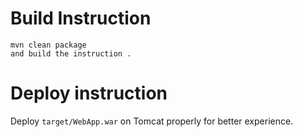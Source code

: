 

# Build Instruction


```
mvn clean package
and build the instruction .
```

# Deploy instruction

Deploy ```target/WebApp.war``` on Tomcat properly for better experience.




